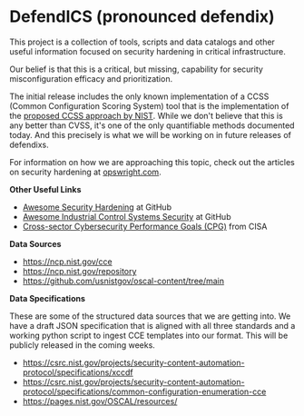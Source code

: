 # DefendICS (pronounced defendix)

This project is a collection of tools, scripts and data catalogs and other useful information focused on security hardening in critical infrastructure. 

Our belief is that this is a critical, but missing, capability for security misconfiguration efficacy and prioritization.

The initial release includes the only known implementation of a CCSS (Common Configuration Scoring System) tool that is the implementation of the [proposed CCSS approach by NIST]("https://www.nist.gov/publications/common-configuration-scoring-system-ccss-metrics-software-security-configuration"). While we don't believe that this is any better than CVSS, it's one of the only quantifiable methods documented today. And this precisely is what we will be working on in future releases of defendixs.

For information on how we are approaching this topic, check out the articles on security hardening at [opswright.com]("https://www.opswright.com/topic/security-hardening").

**Other Useful Links**

* [Awesome Security Hardening](https://github.com/decalage2/awesome-security-hardening) at GitHub
* [Awesome Industrial Control Systems Security](https://github.com/hslatman/awesome-industrial-control-system-security) at GitHub
* [Cross-sector Cybersecurity Performance Goals (CPG)](https://www.cisa.gov/cross-sector-cybersecurity-performance-goals) from CISA

**Data Sources**

* https://ncp.nist.gov/cce
* https://ncp.nist.gov/repository
* https://github.com/usnistgov/oscal-content/tree/main


**Data Specifications**

These are some of the structured data sources that we are getting into. We have a draft JSON specification that is aligned with all three standards and a working python script to ingest CCE templates into our format. This will be publicly released in the coming weeks.

* https://csrc.nist.gov/projects/security-content-automation-protocol/specifications/xccdf
* https://csrc.nist.gov/projects/security-content-automation-protocol/specifications/common-configuration-enumeration-cce
* https://pages.nist.gov/OSCAL/resources/
